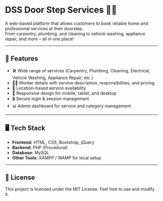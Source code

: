 # DSS Door Step Services 🚪🔧

A web-based platform that allows customers to book reliable home and professional services at their doorstep.  
From carpentry, plumbing, and cleaning to vehicle washing, appliance repair, and more – all in one place!

---

## 🚀 Features
- 🛠️ Wide range of services (Carpentry, Plumbing, Cleaning, Electrical, Vehicle Washing, Appliance Repair, etc.)
- 👨‍🔧 Worker details with service description, responsibilities, and pricing
- 📍 Location-based service availability
- 📱 Responsive design for mobile, tablet, and desktop
- 🔒 Secure login & session management
- 📊 Admin dashboard for service and category management

---

## 🖥️ Tech Stack
- **Frontend:** HTML, CSS, Bootstrap, jQuery  
- **Backend:** PHP (Procedural)  
- **Database:** MySQL  
- **Other Tools:** XAMPP / WAMP for local setup  

---

## 📜 License
This project is licensed under the MIT License. Feel free to use and modify it.
